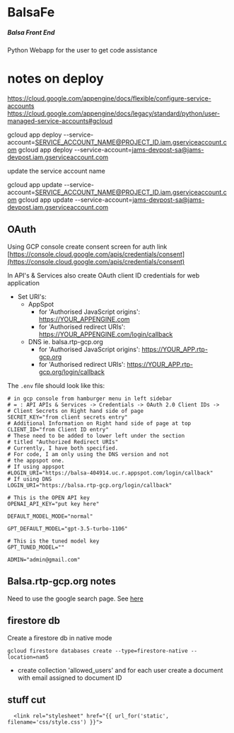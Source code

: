 # BalsaFe

##### Balsa Front End 
Python Webapp for the user to get code assistance



# notes on deploy

https://cloud.google.com/appengine/docs/flexible/configure-service-accounts
https://cloud.google.com/appengine/docs/legacy/standard/python/user-managed-service-accounts#gcloud

gcloud app deploy --service-account=SERVICE_ACCOUNT_NAME@PROJECT_ID.iam.gserviceaccount.com
gcloud app deploy --service-account=jams-devpost-sa@jams-devpost.iam.gserviceaccount.com

update the service account name

gcloud app update --service-account=SERVICE_ACCOUNT_NAME@PROJECT_ID.iam.gserviceaccount.com
gcloud app update --service-account=jams-devpost-sa@jams-devpost.iam.gserviceaccount.com




## OAuth

Using GCP console create consent screen for auth link [https://console.cloud.google.com/apis/credentials/consent](https://console.cloud.google.com/apis/credentials/consent) 

In API's & Services also create OAuth client ID credentials for web application
- Set URI's:
    - AppSpot
        - for 'Authorised JavaScript origins': https://YOUR_APPENGINE.com
        - for 'Authorised redirect URIs': https://YOUR_APPENGINE.com/login/callback
    - DNS ie. balsa.rtp-gcp.org
        - for 'Authorised JavaScript origins': https://YOUR_APP.rtp-gcp.org
        - for 'Authorised redirect URIs': https://YOUR_APP.rtp-gcp.org/login/callback


The `.env` file should look like this:

```
# in gcp console from hamburger menu in left sidebar
# = : API APIs & Services -> Credentials -> OAuth 2.0 Client IDs ->
# Client Secrets on Right hand side of page
SECRET_KEY="from client secrets entry"
# Additional Information on Right hand side of page at top
CLIENT_ID="from Client ID entry"
# These need to be added to lower left under the section
# titled "Authorized Redirect URIs"
# Currently, I have both specified.  
# For code, I am only using the DNS version and not
# the appspot one.
# If using appspot
#LOGIN_URI="https://balsa-404914.uc.r.appspot.com/login/callback"
# If using DNS
LOGIN_URI="https://balsa.rtp-gcp.org/login/callback"

# This is the OPEN API key
OPENAI_API_KEY="put key here"

DEFAULT_MODEL_MODE="normal"

GPT_DEFAULT_MODEL="gpt-3.5-turbo-1106"

# This is the tuned model key
GPT_TUNED_MODEL=""

ADMIN="admin@gmail.com"

```


## Balsa.rtp-gcp.org notes

Need to use the google search page.  See [here](https://search.google.com/search-console?utm_source=about-page&resource_id=sc-domain:rtp-gcp.org)



## firestore db

Create a firestore db in native mode
```
gcloud firestore databases create --type=firestore-native --location=nam5
```
- create collection 'allowed_users' and for each user create a document with email assigned to document ID

## stuff cut

```
  <link rel="stylesheet" href="{{ url_for('static', filename='css/style.css') }}">
  ```